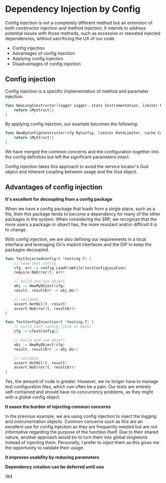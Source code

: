 # Dependency Injection by Config

Config injection is not a completely different method but an extension of both constructor injection and method injection. It intends to address potential issues with those methods, such as excessive or repeated injected dependencies, without sacrificing the UX of our code.

- Config injection
- Advantages of config injection
- Applying config injection
- Disadvantages of config injection

## Config injection

Config injection is a specific implementation of method and parameter injection.

```go
func NewLongConstructor(logger Logger, stats Instrumentation, limiter RateLimiter, cache Cache, timeout time.Duration, workers int) *MyStruct {
    return &MyStruct{}
}
```

By applying config injection, our example becomes the following:

```go
func NewByConfigConstructor(cfg MyConfig, limiter RateLimiter, cache Cache) *MyStruct {
    return &MyStruct{}
}
```

We have merged the common concerns and the configuration together into the config definition but left the significant parameters intact.

Config injection takes this approach to avoid the service locator's God object and inherent coupling between usage and the God object.

## Advantages of config injection

**It's excellent for decoupling from a config package**

When we have a config package that loads from a single place, such as a file, then this package tends to become a dependency for many of the other packages in the system. When considering the SRP, we recognize that the more users a package or object has, the more resistant and/or difficult it is to change.

With config injection, we are also defining our requirements in a local interface and leveraging Go's implicit interfaces and the DIP to keep the packages decoupled.

```go
func TestInjectedConfig(t *testing.T) {
    // load test config
    cfg, err := config.LoadFromFile(testConfigLocation)
    require.NoError(t, err)

    // build and use object
    obj := NewMyObject(cfg)
    result, resultErr := obj.Do()

    // validate
    assert.NotNil(t, result)
    assert.NoError(t, resultErr)
}

func TestConfigInjection(t *testing.T) {
    // build test config (stub or mock)
    cfg := &TestConfig{}

    // build and use object
    obj := NewMyObject(cfg)
    result, resultErr := obj.Do()

    // validate
    assert.NotNil(t, result)
    assert.NoError(t, resultErr)
}
```

Yes, the amount of code is greater. However, we no longer have to manage test configuration files, which can often be a pain. Our tests are entirely self-contained and should have no concurrency problems, as they might with a global config object.

**It eases the burden of injecting common concerns**

In the previous example, we are using config injection to inject the logging and instrumentation objects. Common concerns such as this are an excellent use for config injection as they are frequently needed but are not informative regarding the purpose of the function ifself. Due to their shared nature, another approach would be to turn them into global singletons instead of injecting them. Personally, I prefer to inject them as this gives me the opportunity to validate their usage.

**It improves usability by reducing parameters**

**Dependency creation can be deferred until use**

184
